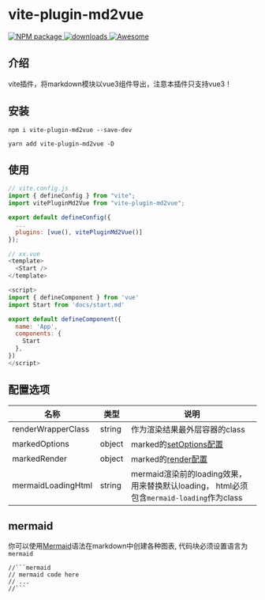 # vite-plugin-md2vue

<p>
<a href="https://www.npmjs.com/package/vite-plugin-md2vue" target="_blank">
  <img alt="NPM package" src="https://img.shields.io/npm/v/vite-plugin-md2vue.svg?style=flat">
</a>
<a href="https://www.npmjs.com/package/vite-plugin-md2vue" target="_blank">
  <img alt="downloads" src="https://img.shields.io/npm/dt/vite-plugin-md2vue.svg?style=flat">
</a>
<a href="https://github.com/vitejs/awesome-vite#transformers" target="_blank">
  <img src="https://cdn.rawgit.com/sindresorhus/awesome/d7305f38d29fed78fa85652e3a63e154dd8e8829/media/badge.svg" alt="Awesome">
</a>
</p>

## 介绍

vite插件，将markdown模块以vue3组件导出，注意本插件只支持vue3！

## 安装
```
npm i vite-plugin-md2vue --save-dev

yarn add vite-plugin-md2vue -D
```

## 使用
```javascript
// vite.config.js
import { defineConfig } from "vite";
import vitePluginMd2Vue from "vite-plugin-md2vue";

export default defineConfig({
  ...
  plugins: [vue(), vitePluginMd2Vue()]
});
```

```javascript
// xx.vue
<template>
  <Start />
</template>

<script>
import { defineComponent } from 'vue'
import Start from 'docs/start.md'

export default defineComponent({
  name: 'App',
  components: {
    Start
  },
})
</script>
```

## 配置选项

| 名称    | 类型  | 说明     |
| ------- | -------- | -------- |
| renderWrapperClass  |  string  | 作为渲染结果最外层容器的class |
| markedOptions |  object  | marked的[setOptions配置](https://marked.js.org/using_advanced#options) |
| markedRender |  object  | marked的[render配置](https://marked.js.org/using_pro#renderer) |
| mermaidLoadingHtml |  string  | mermaid渲染前的loading效果，用来替换默认loading， html必须包含```mermaid-loading```作为class |

## mermaid

你可以使用[Mermaid](https://mermaid-js.github.io/mermaid/#/)语法在markdown中创建各种图表, 代码块必须设置语言为```mermaid```

```
//```mermaid
// mermaid code here
// ...
//```


